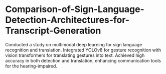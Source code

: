 # Comparison-of-Sign-Language-Detection-Architectures-for-Transcript-Generation
Conducted a study on multimodal deep learning for sign language recognition and translation. Integrated YOLOv8 for gesture recognition with vision transformers for translating gestures into text. Achieved high accuracy in both detection and translation, enhancing communication tools for the hearing-impaired.
